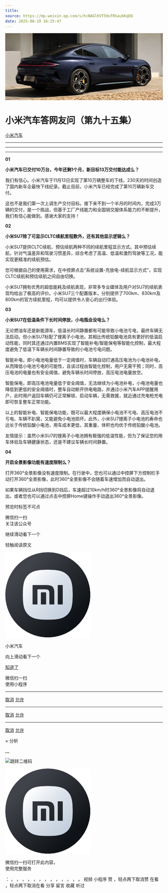 ```yaml
---
title: 
source: https://mp.weixin.qq.com/s/hcNAGlKVT59cFRSaubKqDQ
date: 2025-08-10 16:25:47
---
```


![cover_image](images/img_4010db21.jpg)


#  小米汽车答网友问（第九十五集）


[ 小米汽车 ](<javascript:void\(0\);>)

______

****  
****

****01****

**小米汽车已交付10万台，今年还剩1个月，新目标13万交付能达成么？**

我们有信心。小米汽车于11月13日实现了第10万辆整车的下线，230天的时间创造了国内新车企最快下线纪录。截止目前，小米汽车已经完成了第10万辆新车交付。

这也不是我们第一次上调生产交付目标。接下来不到一个半月的时间内，完成3万辆的交付，是一个挑战，但基于工厂产线能力和全国销交服体系能力的不断提升，我们有信心能做到。感谢大家的支持！

  

  

**02**

**小米SU7除了可显示CLTC续航里程数外，还有其他显示逻辑么？**

小米SU7提供CLTC续航、预估续航两种不同的续航里程显示方式。其中预估续航，针对气温差异和驾驶习惯差异，综合考虑了高温、低温和激烈驾驶等工况，能实现更精准的续航预估。

您可根据自己的使用需求，在中控屏点击“系统设置-充放电-续航显示方式”，实现CLTC续航和预估续航之间自由切换。

小米SU7拥有优秀的超低能耗及续航表现，非常多专业媒体及用户对SU7的续航表现均给出了极高的评价。小米SU7三个配置版本，分别提供了700km、830km及800km的官方续航里程，均可以提供令人安心的出行体验。

  

**03**

**小米SU7在低温条件下长时间停放，小电瓶会没电么？**

无论燃油车还是新能源车，低温长时间静置都有可能导致小电池亏电，最终车辆无法启动。但小米SU7标配了锂离子小电池，其相比传统铅酸电池具有更好的低温启动性能，同时其还通过内置BMS实现了智能补电/智能保电等智能化控制，最大程度避免了低温下车辆长时间静置导致的小电池亏电问题。

智能补电，即小电池电量低于一定阈值时，车辆自动打通高压电池为小电池补电，从而降低小电池亏电的可能性，且该过程由智能化控制，用户无需干预；同时，高压电池的电量也有安全阈值，避免车辆长时间停放，高压电池电量放空。

智能保电，即高压电池电量低于安全阈值，无法继续为小电池补电，小电池电量也降低到更低的安全阈值时，整车自动断开供电电路，并通过小米汽车APP提醒用户，此时用户返回车辆仍可正常解锁、启动车辆，无需救援，就近通过充电枪充电即可恢复整车正常功能。

以上的智能补电、智能保电功能，既可以最大程度确保小电池不亏电、高压电池不亏电、车辆不趴窝，又能避免小电池损坏。此外，小米SU7锂离子小电池的寿命也远长于传统铅酸小电池，用车成本更低，其重量、体积也均优于传统铅酸小电池。

友情提示：虽然小米SU7的锂离子小电池拥有极强的低温性能，但为了保证您的用车体验及车辆健康状态，还是不建议车辆长时间静置。

**04**

**开启全景影像功能有速度限制么？**

打开360°全景影像没有速度限制。在行驶中，您也可以通过中控屏下方控制栏手动打开360°全景影像，此时360°全景影像不会随着车速增加而自动退出。

如果车辆挡位从R挡切换到D挡后，车速超过10km/h时360°全景影像将自动退出。或者您也可以通过点击中控屏Home键操作手动退出360°全景影像。

  

[](<>)[](<>)

预览时标签不可点

微信扫一扫  
关注该公众号

继续滑动看下一个

轻触阅读原文

![img_97d833da.jpg](images/img_97d833da.jpg)

小米汽车 

向上滑动看下一个

[知道了](<javascript:;>)

微信扫一扫  
使用小程序

****

[取消](<javascript:void\(0\);>) [允许](<javascript:void\(0\);>)

****

[取消](<javascript:void\(0\);>) [允许](<javascript:void\(0\);>)

****

[取消](<javascript:void\(0\);>) [允许](<javascript:void\(0\);>)

× 分析

__

![跳转二维码]()

![作者头像](images/img_97d833da.jpg)

微信扫一扫可打开此内容，  
使用完整服务

： ， ， ， ， ， ， ， ， ， ， ， ， 。 视频 小程序 赞 ，轻点两下取消赞 在看 ，轻点两下取消在看 分享 留言 收藏 听过